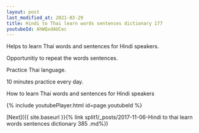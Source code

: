 ```yaml
---
layout: post
last_modified_at: 2021-03-29
title: Hindi to Thai learn words sentences dictionary 177 
youtubeId: AhWQxdAUCec
---
```

 
 
Helps to learn Thai words and sentences for Hindi speakers.

Opportunitiy to repeat the words sentences. 

Practice Thai language. 
 
10 minutes practice every day. 
 
How to learn Thai words and sentences for Hindi speakers 
 
{% include youtubePlayer.html id=page.youtubeId %}
 
 
[Next]({{ site.baseurl }}{% link  split1/_posts/2017-11-06-Hindi to thai learn words sentences dictionary 385 .md%})
 
